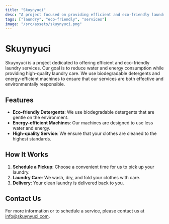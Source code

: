```yaml
---
title: "Skuynyuci"
desc: "A project focused on providing efficient and eco-friendly laundry services."
tags: ["laundry", "eco-friendly", "services"]
image: "/src/assets/skuynyuci.png"
---
```


# Skuynyuci

Skuynyuci is a project dedicated to offering efficient and eco-friendly laundry services. Our goal is to reduce water and energy consumption while providing high-quality laundry care. We use biodegradable detergents and energy-efficient machines to ensure that our services are both effective and environmentally responsible.

## Features

- **Eco-friendly Detergents**: We use biodegradable detergents that are gentle on the environment.
- **Energy-efficient Machines**: Our machines are designed to use less water and energy.
- **High-quality Service**: We ensure that your clothes are cleaned to the highest standards.

## How It Works

1. **Schedule a Pickup**: Choose a convenient time for us to pick up your laundry.
2. **Laundry Care**: We wash, dry, and fold your clothes with care.
3. **Delivery**: Your clean laundry is delivered back to you.

## Contact Us

For more information or to schedule a service, please contact us at [info@skuynyuci.com](mailto:info@skuynyuci.com).

```

```
